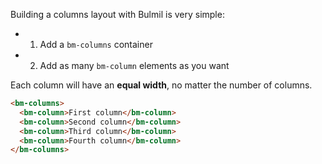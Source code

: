 Building a columns layout with Bulmil is very simple:

- 1. Add a `bm-columns` container
- 2. Add as many `bm-column` elements as you want

Each column will have an **equal width**, no matter the number of columns.

```html
<bm-columns>
  <bm-column>First column</bm-column>
  <bm-column>Second column</bm-column>
  <bm-column>Third column</bm-column>
  <bm-column>Fourth column</bm-column>
</bm-columns>
```
